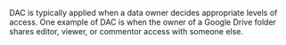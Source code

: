DAC is typically applied when a data owner decides appropriate levels of access. One example of DAC is when the owner of a Google Drive folder shares editor, viewer, or commentor access with someone else.